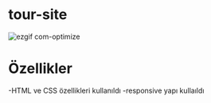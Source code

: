 # tour-site
![ezgif com-optimize](https://github.com/fmkaragoz/tour-site/assets/148713912/639e5626-fefd-4178-9262-f198b2ce9e85)
# Özellikler
-HTML ve CSS özellikleri kullanıldı
-responsive yapı kullaıldı
